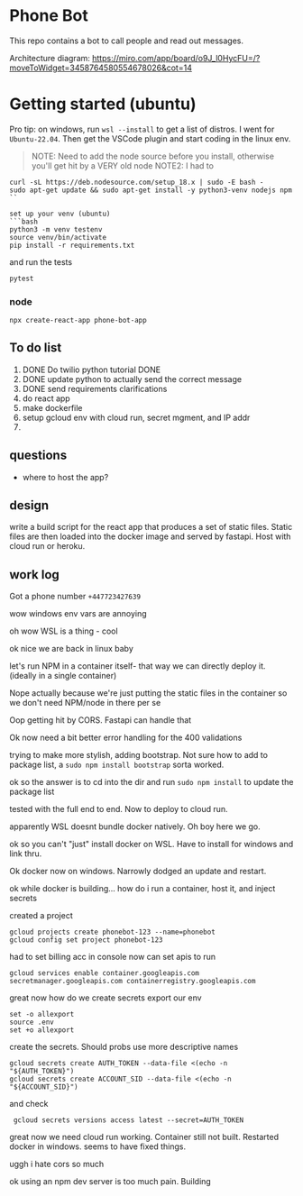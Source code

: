 # Phone Bot

This repo contains a bot to call people and read out messages.

Architecture diagram: https://miro.com/app/board/o9J_l0HycFU=/?moveToWidget=3458764580554678026&cot=14

# Getting started (ubuntu)
Pro tip: on windows, run `wsl --install` to get a list of distros. I went for `Ubuntu-22.04`. Then get the VSCode plugin and start coding in the linux env.


> NOTE: Need to add the node source before you install, otherwise you'll get hit by a VERY old node
> NOTE2: I had to 
```
curl -sL https://deb.nodesource.com/setup_18.x | sudo -E bash -
sudo apt-get update && sudo apt-get install -y python3-venv nodejs npm 
``

set up your venv (ubuntu)
```bash
python3 -m venv testenv
source venv/bin/activate
pip install -r requirements.txt
```

and run the tests
```bash
pytest
```
### node
```
npx create-react-app phone-bot-app
```


## To do list
1. DONE Do twilio python tutorial DONE
2. DONE update python to actually send the correct message
3. DONE send requirements clarifications
4. do react app
5. make dockerfile
6. setup gcloud env with cloud run, secret mgment, and IP addr
7. 

## questions
- where to host the app?

## design
write a build script for the react app that produces a set of static files. Static files are then loaded into the 
docker image and served by fastapi. Host with cloud run or heroku. 

## work log
Got a phone number `+447723427639`

wow windows env vars are annoying

oh wow WSL is a thing - cool

ok nice we are back in linux baby

let's run NPM in a container itself- that way we can directly deploy it. (ideally in a single container)

Nope actually because we're just putting the static files in the container so we don't need NPM/node in there per se

Oop getting hit by CORS. Fastapi can handle that

Ok now need a bit better error handling for the 400 validations

trying to make more stylish, adding bootstrap. Not sure how to add to package list, a `sudo npm install bootstrap` sorta worked.

ok so the answer is to cd into the dir and run `sudo npm install` to update the package list

tested with the full end to end. Now to deploy to cloud run.

apparently WSL doesnt bundle docker natively. Oh boy here we go.

ok so you can't "just" install docker on WSL. Have to install for windows and link thru.

Ok docker now on windows. Narrowly dodged an update and restart. 

ok while docker is building... how do i run a container, host it, and inject secrets

created a project
```
gcloud projects create phonebot-123 --name=phonebot
gcloud config set project phonebot-123
```
had to set billing acc in console
now can set apis to run
```
gcloud services enable container.googleapis.com secretmanager.googleapis.com containerregistry.googleapis.com
```
great now how do we create secrets
export our env
```
set -o allexport
source .env
set +o allexport
```
create the secrets. Should probs use more descriptive names
```
gcloud secrets create AUTH_TOKEN --data-file <(echo -n "${AUTH_TOKEN}")
gcloud secrets create ACCOUNT_SID --data-file <(echo -n "${ACCOUNT_SID}")
```
and check
```
 gcloud secrets versions access latest --secret=AUTH_TOKEN
```
great now we need cloud run working. Container still not built. Restarted docker in windows. seems to have fixed things.

uggh i hate cors so much 

ok using an npm dev server is too much pain. Building

